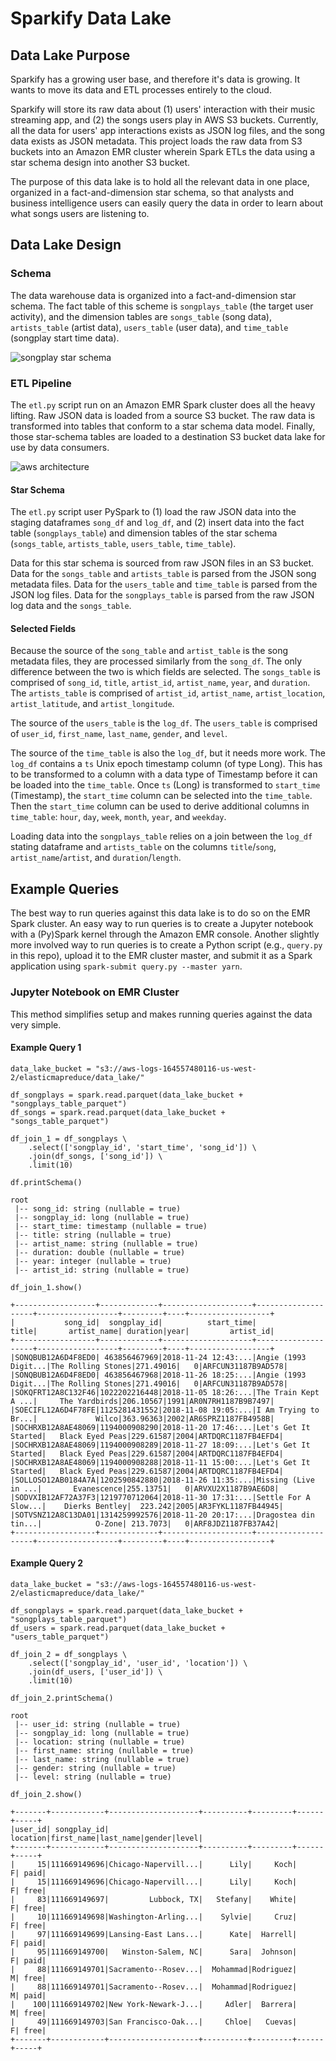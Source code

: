 # Sparkify Data Lake


## Data Lake Purpose

Sparkify has a growing user base, and therefore it's data is growing. It wants to move its data and ETL processes entirely to the cloud.

Sparkify will store its raw data about (1) users' interaction with their music streaming app, and (2) the songs users play in AWS S3 buckets. Currently, all the data for users' app interactions exists as JSON log files, and the song data exists as JSON metadata. This project loads the raw data from S3 buckets into an Amazon EMR cluster wherein Spark ETLs the data using a star schema design into another S3 bucket.

The purpose of this data lake is to hold all the relevant data in one place, organized in a fact-and-dimension star schema, so that analysts and business intelligence users can easily query the data in order to learn about what songs users are listening to.


## Data Lake Design

### Schema

The data warehouse data is organized into a fact-and-dimension star schema. The fact table of this scheme is `songplays_table` (the target user activity), and the dimension tables are `songs_table` (song data), `artists_table` (artist data), `users_table` (user data), and `time_table` (songplay start time data).

![songplay star schema](img/songplay_star_schema_2.svg "songplay star schema")

### ETL Pipeline

The `etl.py` script run on an Amazon EMR Spark cluster does all the heavy lifting. Raw JSON data is loaded from a source S3 bucket. The raw data is transformed into tables that conform to a star schema data model. Finally, those star-schema tables are loaded to a destination S3 bucket data lake for use by data consumers.

![aws architecture](img/aws_s3_emr_spark.svg "aws architecture")

#### Star Schema

The `etl.py` script user PySpark to (1) load the raw JSON data into the staging dataframes `song_df` and `log_df`, and (2) insert data into the fact table (`songplays_table`) and dimension tables of the star schema (`songs_table`, `artists_table`, `users_table`, `time_table`).

Data for this star schema is sourced from raw JSON files in an S3 bucket. Data for the `songs_table` and `artists_table` is parsed from the JSON song metadata files. Data for the `users_table` and `time_table` is parsed from the JSON log files. Data for the `songplays_table` is parsed from the raw JSON log data and the `songs_table`.

#### Selected Fields

Because the source of the `song_table` and `artist_table` is the song metadata files, they are processed similarly from the `song_df`. The only difference between the two is which fields are selected. The `songs_table` is comprised of `song_id`, `title`, `artist_id`, `artist_name`, `year`, and `duration`. The `artists_table` is comprised of `artist_id`, `artist_name`, `artist_location`, `artist_latitude`, and `artist_longitude`.

The source of the `users_table` is the `log_df`. The `users_table` is comprised of `user_id`, `first_name`, `last_name`, `gender`, and `level`. 

The source of the `time_table` is also the `log_df`, but it needs more work. The `log_df` contains a `ts` Unix epoch timestamp column (of type Long). This has to be transformed to a column with a data type of Timestamp before it can be loaded into the `time_table`. Once `ts` (Long) is transformed to `start_time` (Timestamp), the `start_time` column can be selected into the `time_table`. Then the `start_time` column can be used to derive additional columns in `time_table`: `hour`, `day`, `week`, `month`, `year`, and `weekday`.

Loading data into the `songplays_table` relies on a join between the `log_df` stating dataframe and `artists_table` on the columns `title`/`song`, `artist_name`/`artist`, and `duration`/`length`.

## Example Queries

The best way to run queries against this data lake is to do so on the EMR Spark cluster. An easy way to run queries is to create a Jupyter notebook with a (Py)Spark kernel through the Amazon EMR console. Another slightly more involved way to run queries is to create a Python script (e.g., `query.py` in this repo), upload it to the EMR cluster master, and submit it as a Spark application using `spark-submit query.py --master yarn`.

### Jupyter Notebook on EMR Cluster

This method simplifies setup and makes running queries against the data very simple.

#### Example Query 1

```$xslt
data_lake_bucket = "s3://aws-logs-164557480116-us-west-2/elasticmapreduce/data_lake/"

df_songplays = spark.read.parquet(data_lake_bucket + "songplays_table_parquet")
df_songs = spark.read.parquet(data_lake_bucket + "songs_table_parquet")

df_join_1 = df_songplays \
    .select(['songplay_id', 'start_time', 'song_id']) \
    .join(df_songs, ['song_id']) \
    .limit(10)
```

```$xslt
df.printSchema()
```

```$xslt
root
 |-- song_id: string (nullable = true)
 |-- songplay_id: long (nullable = true)
 |-- start_time: timestamp (nullable = true)
 |-- title: string (nullable = true)
 |-- artist_name: string (nullable = true)
 |-- duration: double (nullable = true)
 |-- year: integer (nullable = true)
 |-- artist_id: string (nullable = true)
```

```$xslt
df_join_1.show()
```

```$xslt
+------------------+-------------+--------------------+--------------------+------------------+---------+----+------------------+
|           song_id|  songplay_id|          start_time|               title|       artist_name| duration|year|         artist_id|
+------------------+-------------+--------------------+--------------------+------------------+---------+----+------------------+
|SONQBUB12A6D4F8ED0| 463856467969|2018-11-24 12:43:...|Angie (1993 Digit...|The Rolling Stones|271.49016|   0|ARFCUN31187B9AD578|
|SONQBUB12A6D4F8ED0| 463856467968|2018-11-26 18:25:...|Angie (1993 Digit...|The Rolling Stones|271.49016|   0|ARFCUN31187B9AD578|
|SOKQFRT12A8C132F46|1022202216448|2018-11-05 18:26:...|The Train Kept A ...|     The Yardbirds|206.10567|1991|AR0N7RH1187B9B7497|
|SOECIFL12A6D4F78FE|1125281431552|2018-11-08 19:05:...|I Am Trying to Br...|             Wilco|363.96363|2002|AR6SPRZ1187FB4958B|
|SOCHRXB12A8AE48069|1194000908290|2018-11-20 17:46:...|Let's Get It Started|   Black Eyed Peas|229.61587|2004|ARTDQRC1187FB4EFD4|
|SOCHRXB12A8AE48069|1194000908289|2018-11-27 18:09:...|Let's Get It Started|   Black Eyed Peas|229.61587|2004|ARTDQRC1187FB4EFD4|
|SOCHRXB12A8AE48069|1194000908288|2018-11-11 15:00:...|Let's Get It Started|   Black Eyed Peas|229.61587|2004|ARTDQRC1187FB4EFD4|
|SOLLOSO12AB0184A7A|1202590842880|2018-11-26 11:35:...|Missing (Live in ...|       Evanescence|255.13751|   0|ARVXU2X1187B9AE6D8|
|SODVXIB12AF72A37F3|1219770712064|2018-11-30 17:31:...|Settle For A Slow...|    Dierks Bentley|  223.242|2005|AR3FYKL1187FB44945|
|SOTVSNZ12A8C13DA01|1314259992576|2018-11-20 20:17:...|Dragostea din tin...|            O-Zone| 213.7073|   0|ARF8JDZ1187FB37A42|
+------------------+-------------+--------------------+--------------------+------------------+---------+----+------------------+
```

#### Example Query 2

```$xslt
data_lake_bucket = "s3://aws-logs-164557480116-us-west-2/elasticmapreduce/data_lake/"

df_songplays = spark.read.parquet(data_lake_bucket + "songplays_table_parquet")
df_users = spark.read.parquet(data_lake_bucket + "users_table_parquet")

df_join_2 = df_songplays \
    .select(['songplay_id', 'user_id', 'location']) \
    .join(df_users, ['user_id']) \
    .limit(10)
```

```$xslt
df_join_2.printSchema()
```

```$xslt
root
 |-- user_id: string (nullable = true)
 |-- songplay_id: long (nullable = true)
 |-- location: string (nullable = true)
 |-- first_name: string (nullable = true)
 |-- last_name: string (nullable = true)
 |-- gender: string (nullable = true)
 |-- level: string (nullable = true)
```

```$xslt
df_join_2.show()
```

```$xslt
+-------+------------+--------------------+----------+---------+------+-----+
|user_id| songplay_id|            location|first_name|last_name|gender|level|
+-------+------------+--------------------+----------+---------+------+-----+
|     15|111669149696|Chicago-Napervill...|      Lily|     Koch|     F| paid|
|     15|111669149696|Chicago-Napervill...|      Lily|     Koch|     F| free|
|     83|111669149697|         Lubbock, TX|   Stefany|    White|     F| free|
|     10|111669149698|Washington-Arling...|    Sylvie|     Cruz|     F| free|
|     97|111669149699|Lansing-East Lans...|      Kate|  Harrell|     F| paid|
|     95|111669149700|   Winston-Salem, NC|      Sara|  Johnson|     F| paid|
|     88|111669149701|Sacramento--Rosev...|  Mohammad|Rodriguez|     M| free|
|     88|111669149701|Sacramento--Rosev...|  Mohammad|Rodriguez|     M| paid|
|    100|111669149702|New York-Newark-J...|     Adler|  Barrera|     M| free|
|     49|111669149703|San Francisco-Oak...|     Chloe|   Cuevas|     F| free|
+-------+------------+--------------------+----------+---------+------+-----+
```

